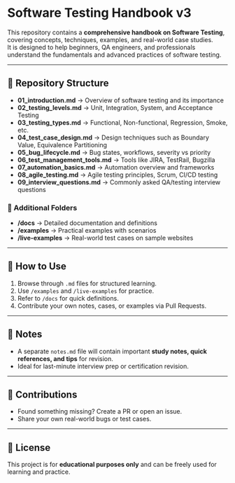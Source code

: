 # Software Testing Handbook v3

This repository contains a **comprehensive handbook on Software Testing**, covering concepts, techniques, examples, and real-world case studies.  
It is designed to help beginners, QA engineers, and professionals understand the fundamentals and advanced practices of software testing.  

---

## 📂 Repository Structure
- **01_introduction.md** → Overview of software testing and its importance  
- **02_testing_levels.md** → Unit, Integration, System, and Acceptance Testing  
- **03_testing_types.md** → Functional, Non-functional, Regression, Smoke, etc.  
- **04_test_case_design.md** → Design techniques such as Boundary Value, Equivalence Partitioning  
- **05_bug_lifecycle.md** → Bug states, workflows, severity vs priority  
- **06_test_management_tools.md** → Tools like JIRA, TestRail, Bugzilla  
- **07_automation_basics.md** → Automation overview and frameworks  
- **08_agile_testing.md** → Agile testing principles, Scrum, CI/CD testing  
- **09_interview_questions.md** → Commonly asked QA/testing interview questions  

### 📁 Additional Folders
- **/docs** → Detailed documentation and definitions  
- **/examples** → Practical examples with scenarios  
- **/live-examples** → Real-world test cases on sample websites  

---

## 🚀 How to Use
1. Browse through `.md` files for structured learning.  
2. Use `/examples` and `/live-examples` for practice.  
3. Refer to `/docs` for quick definitions.  
4. Contribute your own notes, cases, or examples via Pull Requests.  

---

## 📝 Notes
- A separate `notes.md` file will contain important **study notes, quick references, and tips** for revision.  
- Ideal for last-minute interview prep or certification revision.  

---

## 🤝 Contributions
- Found something missing? Create a PR or open an issue.  
- Share your own real-world bugs or test cases.  

---

## 📌 License
This project is for **educational purposes only** and can be freely used for learning and practice.
